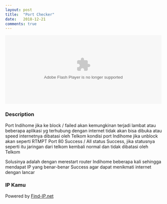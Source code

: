 ```yaml
---
layout: post
title:  "Port Checker"
date:   2018-12-21
comments: true
---
```

<object width="500" height="220" codebase="http://download.macromedia.com/pub/shockwave/cabs/flash/swflash.cab#version=7,0,19,0" classid="clsid:D27CDB6E-AE6D-11cf-96B8-444553540000">
<param value="http://troke.id/port/novell_port_test.swf" name="movie">
<param value="high" name="quality">
<embed width="500" height="220" type="application/x-shockwave-flash" pluginspage="http://www.macromedia.com/go/getflashplayer" quality="high" src="novell_port_test.swf">
</object>

### Description
Port Indihome jika ke block / failed akan kemungkinan terjadi lambat atau beberapa aplikasi yg terhubung dengan internet tidak akan bisa dibuka atau speed internetnya dibatasi oleh Telkom
kondisi port Indihome jika unblock akan seperti RTMPT Port 80 Success / All status Success, jika statusnya seperti itu jaringan dari telkom kembali normal dan tidak dibatasi oleh Telkom

Solusinya adalah dengan merestart router Indihome beberapa kali sehingga mendapat IP yang benar-benar Success agar dapat menikmati internet dengan lancar

### IP Kamu
<div id="findipwidget"></div><div class="findiplink" id="findipurl">Powered by <a href="http://www.find-ip.net/" target="_blank">Find-IP.net</a></div><script defer src="//api.find-ip.net/widget.js?width=240&"></script>
